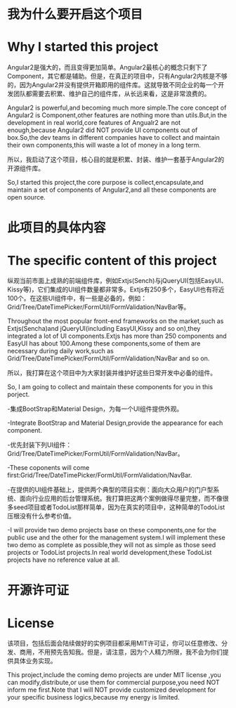 # 我为什么要开启这个项目
# Why I started this project

Angular2是强大的，而且变得更加简单。Angular2最核心的概念只剩下了Component，其它都是辅助。但是，在真正的项目中，只有Angular2内核是不够的，因为Angular2并没有提供开箱即用的组件库。这就导致不同企业的每一个开发团队都需要去积累、维护自己的组件库，从长远来看，这是非常浪费的。

Angular2 is powerful,and becoming much more simple.The core concept of Angular2 is Component,other features are nothing more than utils.But,in the development in real world,core features of Angualr2 are not enough,because Angular2 did NOT provide UI components out of box.So,the dev teams in different companies have to collect and maintain their own components,this will waste a lot of money in a long term.

所以，我启动了这个项目，核心目的就是积累、封装、维护一套基于Angular2的开源组件库。

So,I started this project,the core purpose is collect,encapsulate,and maintain a set of components of Angular2,and all these components are open source.

# 此项目的具体内容
# The specific content of this project

纵观当前市面上成熟的前端组件库，例如Extjs(Sench)与jQueryUI(包括EasyUI、Kissy等)，它们集成的UI组件数量都非常多。Extjs有250多个，EasyUI也有将近100个。在这些UI组件中，有一些是必备的，例如：Grid/Tree/DateTimePicker/FormUtil/FormValidation/NavBar等。

Throughout the most popular front-end frameworks on the market,such as Extjs(Sencha)and jQueryUI(including EasyUI,Kissy and so on),they integrated a lot of UI components.Extjs has more than 250 components and EasyUI has about 100.Among these components,some of them are necessary during daily work,such as Grid/Tree/DateTimePicker/FormUtil/FormValidation/NavBar and so on.

所以，我打算在这个项目中为大家封装并维护好这些日常开发中必备的组件。

So, I am going to collect and maintain these components for you in this porject.

  -集成BootStrap和Material Design，为每一个UI组件提供外观。

  -Integrate BootStrap and Material Design,provide the appearance for each component.

  -优先封装下列UI组件：Grid/Tree/DateTimePicker/FormUtil/FormValidation/NavBar。

  -These coponents will come first:Grid/Tree/DateTimePicker/FormUtil/FormValidation/NavBar.

  -在提供的UI组件基础上，提供两个典型的项目实例：面向大众用户的门户型系统、面向行业应用的后台管理系统。我打算把这两个案例做得尽量完整，而不像很多seed项目或者TodoList那样简单，因为在真实的项目中，这种简单的TodoList压根没有什么参考价值。

  -I will provide two demo projects base on these components,one for the public use and the other for the management system.I will implement these two demo as complete as possible,they will not as simple as those seed projects or TodoList projects.In real world development,these TodoList projects have no reference value at all.


# 开源许可证
# License
该项目，包括后面会陆续做好的实例项目都采用MIT许可证，你可以任意修改、分发、商用，不用预先告知我。但是，请注意，因为个人精力所限，我不会为你们提供具体业务实现。

This project,include the coming demo projects are under MIT license ,you can modify,distribute,or use them for commercial purpose,you need NOT inform me first.Note that I will NOT provide customized development for your specific business logics,because my energy is limited.

